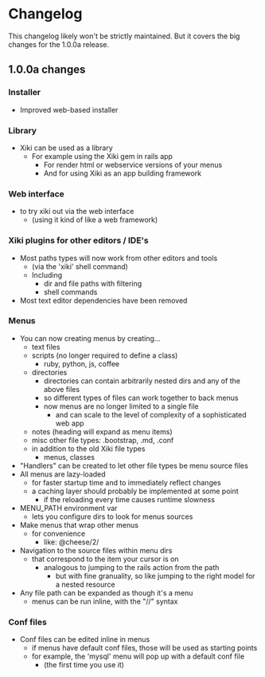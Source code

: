# Changelog

This changelog likely won't be strictly maintained.  But it covers the big changes for the 1.0.0a release.

## 1.0.0a changes

### Installer

- Improved web-based installer

### Library

- Xiki can be used as a library
   - For example using the Xiki gem in rails app
      - For render html or webservice versions of your menus
      - And for using Xiki as an app building framework

### Web interface

- to try xiki out via the web interface
   - (using it kind of like a web framework)

### Xiki plugins for other editors / IDE's

- Most paths types will now work from other editors and tools
   - (via the 'xiki' shell command)
   - Including
      - dir and file paths with filtering
      - shell commands
- Most text editor dependencies have been removed

### Menus

- You can now creating menus by creating...
   - text files
   - scripts (no longer required to define a class)
      - ruby, python, js, coffee
   - directories
      - directories can contain arbitrarily nested dirs and any of the above files
      - so different types of files can work together to back menus
      - now menus are no longer limited to a single file
         - and can scale to the level of complexity of a sophisticated web app
   - notes (heading will expand as menu items)
   - misc other file types: .bootstrap, .md, .conf
   - in addition to the old Xiki file types
      - menus, classes
- "Handlers" can be created to let other file types be menu source files
- All menus are lazy-loaded
   - for faster startup time and to immediately reflect changes
   - a caching layer should probably be implemented at some point
      - if the reloading every time causes runtime slowness
- MENU_PATH environment var
   - lets you configure dirs to look for menus sources
- Make menus that wrap other menus
   - for convenience
      - like:
      @cheese/2/
- Navigation to the source files within menu dirs
   - that correspond to the item your cursor is on
      - analogous to jumping to the rails action from the path
         - but with fine granuality, so like jumping to the right model for a nested resource
- Any file path can be expanded as though it's a menu
  - menus can be run inline, with the "//" syntax

### Conf files

- Conf files can be edited inline in menus
   - if menus have default conf files, those will be used as starting points
   - for example, the 'mysql' menu will pop up with a default conf file
      - (the first time you use it)

